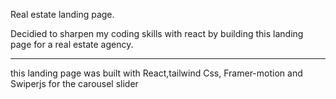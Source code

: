 Real estate landing page.

Decidied to sharpen my coding skills with react by building this landing page for a real estate agency.
******
this landing page was built with React,tailwind Css, Framer-motion and Swiperjs for the carousel slider